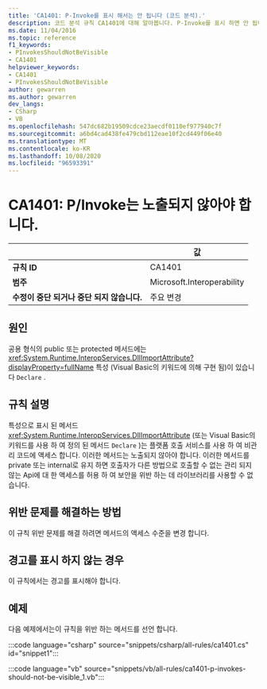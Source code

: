 ```yaml
---
title: 'CA1401: P-Invoke를 표시 해서는 안 됩니다 (코드 분석).'
description: 코드 분석 규칙 CA1401에 대해 알아봅니다. P-Invoke를 표시 하면 안 됩니다.
ms.date: 11/04/2016
ms.topic: reference
f1_keywords:
- PInvokesShouldNotBeVisible
- CA1401
helpviewer_keywords:
- CA1401
- PInvokesShouldNotBeVisible
author: gewarren
ms.author: gewarren
dev_langs:
- CSharp
- VB
ms.openlocfilehash: 547dc682b19509cdce23aecdf0110ef977940c7f
ms.sourcegitcommit: a6bd4cad438fe479cbd112eae10f2cd449f06e40
ms.translationtype: MT
ms.contentlocale: ko-KR
ms.lasthandoff: 10/08/2020
ms.locfileid: "96593391"
---
```

# <a name="ca1401-pinvokes-should-not-be-visible"></a>CA1401: P/Invoke는 노출되지 않아야 합니다.

|                                     | 값                      |
|-------------------------------------|----------------------------|
| **규칙 ID**                          | CA1401                     |
| **범주**                        | Microsoft.Interoperability |
| **수정이 중단 되거나 중단 되지 않습니다.** | 주요 변경                   |

## <a name="cause"></a>원인

공용 형식의 public 또는 protected 메서드에는 <xref:System.Runtime.InteropServices.DllImportAttribute?displayProperty=fullName> 특성 (Visual Basic의 키워드에 의해 구현 됨)이 있습니다 `Declare` .

## <a name="rule-description"></a>규칙 설명

특성으로 표시 된 메서드 <xref:System.Runtime.InteropServices.DllImportAttribute> (또는 Visual Basic의 키워드를 사용 하 여 정의 된 메서드 `Declare` )는 플랫폼 호출 서비스를 사용 하 여 비관리 코드에 액세스 합니다. 이러한 메서드는 노출되지 않아야 합니다. 이러한 메서드를 private 또는 internal로 유지 하면 호출자가 다른 방법으로 호출할 수 없는 관리 되지 않는 Api에 대 한 액세스를 허용 하 여 보안을 위반 하는 데 라이브러리를 사용할 수 없습니다.

## <a name="how-to-fix-violations"></a>위반 문제를 해결하는 방법

이 규칙 위반 문제를 해결 하려면 메서드의 액세스 수준을 변경 합니다.

## <a name="when-to-suppress-warnings"></a>경고를 표시 하지 않는 경우

이 규칙에서는 경고를 표시해야 합니다.

## <a name="example"></a>예제

다음 예제에서는이 규칙을 위반 하는 메서드를 선언 합니다.

:::code language="csharp" source="snippets/csharp/all-rules/ca1401.cs" id="snippet1":::

:::code language="vb" source="snippets/vb/all-rules/ca1401-p-invokes-should-not-be-visible_1.vb":::
